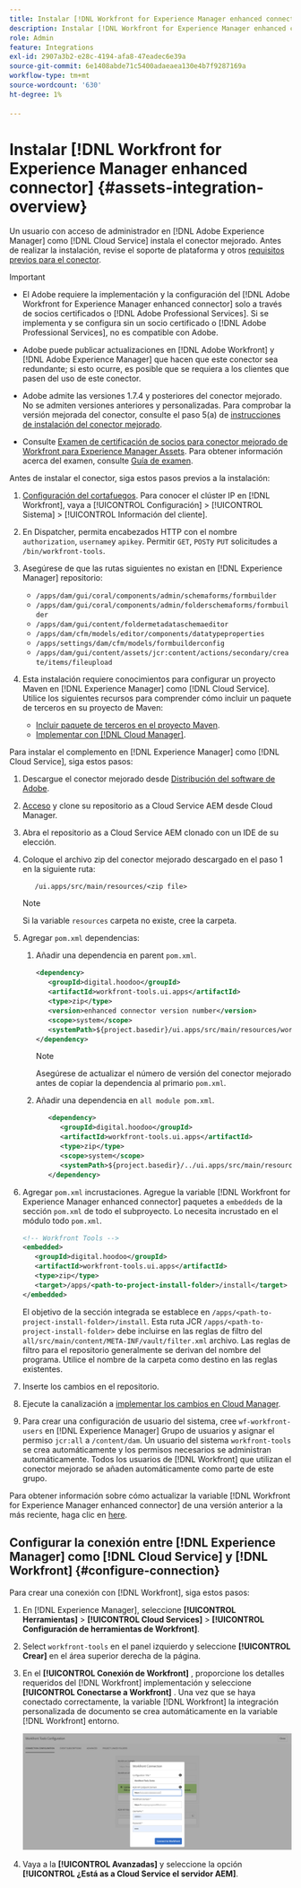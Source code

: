 ```yaml
---
title: Instalar [!DNL Workfront for Experience Manager enhanced connector]
description: Instalar [!DNL Workfront for Experience Manager enhanced connector]
role: Admin
feature: Integrations
exl-id: 2907a3b2-e28c-4194-afa8-47eadec6e39a
source-git-commit: 6e1408abde71c5400adaeaea130e4b7f9287169a
workflow-type: tm+mt
source-wordcount: '630'
ht-degree: 1%

---
```


# Instalar [!DNL Workfront for Experience Manager enhanced connector] {#assets-integration-overview}

Un usuario con acceso de administrador en [!DNL Adobe Experience Manager] como [!DNL Cloud Service] instala el conector mejorado. Antes de realizar la instalación, revise el soporte de plataforma y otros [requisitos previos para el conector](https://one.workfront.com/s/csh?context=2467&amp;pubname=the-new-workfront-experience).

>[!IMPORTANT]
>
>* El Adobe requiere la implementación y la configuración del [!DNL Adobe Workfront for Experience Manager enhanced connector] solo a través de socios certificados o [!DNL Adobe Professional Services]. Si se implementa y se configura sin un socio certificado o [!DNL Adobe Professional Services], no es compatible con Adobe.
>
>* Adobe puede publicar actualizaciones en [!DNL Adobe Workfront] y [!DNL Adobe Experience Manager] que hacen que este conector sea redundante; si esto ocurre, es posible que se requiera a los clientes que pasen del uso de este conector.
>
>* Adobe admite las versiones 1.7.4 y posteriores del conector mejorado. No se admiten versiones anteriores y personalizadas. Para comprobar la versión mejorada del conector, consulte el paso 5(a) de [instrucciones de instalación del conector mejorado](workfront-connector-install.md).
>
>* Consulte [Examen de certificación de socios para conector mejorado de Workfront para Experience Manager Assets](https://solutionpartners.adobe.com/solution-partners/home/applications/experience_cloud/workfront/journey/dev_core.html). Para obtener información acerca del examen, consulte [Guía de examen](https://express.adobe.com/page/Tc7Mq6zLbPFy8/).


Antes de instalar el conector, siga estos pasos previos a la instalación:

1. [Configuración del cortafuegos](https://one.workfront.com/s/document-item?bundleId=the-new-workfront-experience&amp;topicId=Content%2FAdministration_and_Setup%2FGet_started-WF_administration%2Fconfigure-your-firewall.html). Para conocer el clúster IP en [!DNL Workfront], vaya a [!UICONTROL Configuración] > [!UICONTROL Sistema] > [!UICONTROL Información del cliente].

1. En Dispatcher, permita encabezados HTTP con el nombre `authorization`, `username`y `apikey`. Permitir `GET`, `POST`y `PUT` solicitudes a `/bin/workfront-tools`.

1. Asegúrese de que las rutas siguientes no existan en [!DNL Experience Manager] repositorio:

   * `/apps/dam/gui/coral/components/admin/schemaforms/formbuilder`
   * `/apps/dam/gui/coral/components/admin/folderschemaforms/formbuilder`
   * `/apps/dam/gui/content/foldermetadataschemaeditor`
   * `/apps/dam/cfm/models/editor/components/datatypeproperties`
   * `/apps/settings/dam/cfm/models/formbuilderconfig`
   * `/apps/dam/gui/content/assets/jcr:content/actions/secondary/create/items/fileupload`

1. Esta instalación requiere conocimientos para configurar un proyecto Maven en [!DNL Experience Manager] como [!DNL Cloud Service]. Utilice los siguientes recursos para comprender cómo incluir un paquete de terceros en su proyecto de Maven:

   * [Incluir paquete de terceros en el proyecto Maven](https://experienceleague.adobe.com/docs/experience-manager-cloud-service/implementing/deploying/overview.html#including-third-party).
   * [Implementar con [!DNL Cloud Manager]](https://experienceleague.adobe.com/docs/experience-manager-cloud-service/implementing/using-cloud-manager/deploy-code.html?lang=es).

Para instalar el complemento en [!DNL Experience Manager] como [!DNL Cloud Service], siga estos pasos:

1. Descargue el conector mejorado desde [Distribución del software de Adobe](https://experience.adobe.com/#/downloads/content/software-distribution/en/aemcloud.html?package=/content/software-distribution/en/details.html/content/dam/aemcloud/public/workfront-tools.ui.apps.zip).

1. [Acceso](https://experienceleague.adobe.com/docs/experience-manager-cloud-service/content/implementing/using-cloud-manager/managing-code/accessing-repos.html?lang=en) y clone su repositorio as a Cloud Service AEM desde Cloud Manager.

1. Abra el repositorio as a Cloud Service AEM clonado con un IDE de su elección.

1. Coloque el archivo zip del conector mejorado descargado en el paso 1 en la siguiente ruta:

   ```TXT
      /ui.apps/src/main/resources/<zip file>
   ```

   >[!NOTE]
   >
   >Si la variable `resources` carpeta no existe, cree la carpeta.


1. Agregar `pom.xml` dependencias:

   1. Añadir una dependencia en parent `pom.xml`.

      ```XML
      <dependency>
         <groupId>digital.hoodoo</groupId>
         <artifactId>workfront-tools.ui.apps</artifactId>
         <type>zip</type>
         <version>enhanced connector version number</version>
         <scope>system</scope>
         <systemPath>${project.basedir}/ui.apps/src/main/resources/workfront-tools.ui.apps.zip</systemPath>
      </dependency>
      ```

      >[!NOTE]
      >
      >Asegúrese de actualizar el número de versión del conector mejorado antes de copiar la dependencia al primario `pom.xml`.

   1. Añadir una dependencia en `all module pom.xml`.

      ```XML
         <dependency>
            <groupId>digital.hoodoo</groupId>
            <artifactId>workfront-tools.ui.apps</artifactId>
            <type>zip</type>
            <scope>system</scope>
            <systemPath>${project.basedir}/../ui.apps/src/main/resources/workfront-tools.ui.apps.zip</systemPath>
         </dependency>
      ```


1. Agregar `pom.xml` incrustaciones. Agregue la variable [!DNL Workfront for Experience Manager enhanced connector] paquetes a `embeddeds` de la sección `pom.xml` de todo el subproyecto. Lo necesita incrustado en el módulo todo `pom.xml`.

   ```XML
   <!-- Workfront Tools -->
   <embedded>
      <groupId>digital.hoodoo</groupId>
      <artifactId>workfront-tools.ui.apps</artifactId>
      <type>zip</type>
      <target>/apps/<path-to-project-install-folder>/install</target>
   </embedded>
   ```

   El objetivo de la sección integrada se establece en `/apps/<path-to-project-install-folder>/install`. Esta ruta JCR `/apps/<path-to-project-install-folder>` debe incluirse en las reglas de filtro del `all/src/main/content/META-INF/vault/filter.xml` archivo. Las reglas de filtro para el repositorio generalmente se derivan del nombre del programa. Utilice el nombre de la carpeta como destino en las reglas existentes.

1. Inserte los cambios en el repositorio.

1. Ejecute la canalización a [implementar los cambios en Cloud Manager](https://experienceleague.adobe.com/docs/experience-manager-cloud-service/content/implementing/using-cloud-manager/deploy-code.html).

1. Para crear una configuración de usuario del sistema, cree `wf-workfront-users` en [!DNL Experience Manager] Grupo de usuarios y asignar el permiso `jcr:all` a `/content/dam`. Un usuario del sistema `workfront-tools` se crea automáticamente y los permisos necesarios se administran automáticamente. Todos los usuarios de [!DNL Workfront] que utilizan el conector mejorado se añaden automáticamente como parte de este grupo.

Para obtener información sobre cómo actualizar la variable [!DNL Workfront for Experience Manager enhanced connector] de una versión anterior a la más reciente, haga clic en [here](update-workfront-enhanced-connector.md).

## Configurar la conexión entre [!DNL Experience Manager] como [!DNL Cloud Service] y [!DNL Workfront] {#configure-connection}

Para crear una conexión con [!DNL Workfront], siga estos pasos:

1. En [!DNL Experience Manager], seleccione **[!UICONTROL Herramientas]** > **[!UICONTROL Cloud Services]** > **[!UICONTROL Configuración de herramientas de Workfront]**.

1. Select `workfront-tools` en el panel izquierdo y seleccione **[!UICONTROL Crear]** en el área superior derecha de la página.

1. En el **[!UICONTROL Conexión de Workfront]** , proporcione los detalles requeridos del [!DNL Workfront] implementación y seleccione **[!UICONTROL Conectarse a Workfront]** . Una vez que se haya conectado correctamente, la variable [!DNL Workfront] la integración personalizada de documento se crea automáticamente en la variable [!DNL Workfront] entorno.

   ![Connect [!DNL Experience Manager] y [!DNL Workfront]](/help/assets/assets/wf-connection-config.png)

1. Vaya a la **[!UICONTROL Avanzadas]** y seleccione la opción **[!UICONTROL ¿Está as a Cloud Service el servidor AEM]**.

